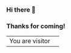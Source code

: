 ### Hi there 👋

### Thanks for coming!

<table>
  <tr>
    <td>You are visitor</td>
    <td><img src="https://profile-counter.glitch.me/lsk4f5/count.svg" alt="" /></td>
  </tr>
</table>

<!-- 
PHPで作ったカウンター
<table>
  <tr>
    <td>You are visitor</td>
    <td><img src="https://alphabrend.sakura.ne.jp/counter/counter_image.svg" alt="" /></td>
  </tr>
</table>
 -->